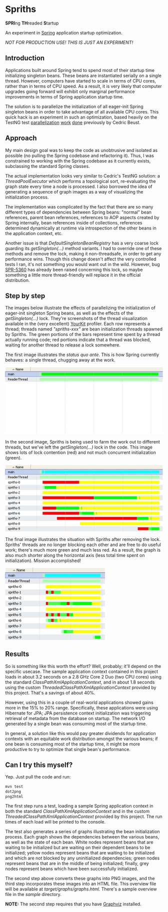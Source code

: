 Spriths
=======

**SPRI**ng **TH**readed **S**tartup

An experiment in [Spring](http://www.springsource.org/about/) application startup optimization.

*NOT FOR PRODUCTION USE! THIS IS JUST AN EXPERIMENT!*

Introduction
------------

Applications built around Spring tend to spend most of their startup time initializing singleton beans. These beans are instantiated serially on a single thread. However, computers have started to scale in terms of CPU cores, rather than in terms of CPU speed. As a result, it is very likely that computer upgrades going forward will exhibit only marginal performance improvements in terms of Spring application startup time.

The solution is to parallelize the initialization of all eager-init Spring singleton beans in order to take advantage of all available CPU cores. This quick hack is an experiment in such an optimization, based heavily on the TestNG test [parallelization](http://beust.com/weblog/archives/000525.html) [work](http://beust.com/weblog/archives/000536.html) [done](http://code.google.com/p/testng/source/browse/trunk/src/main/org/testng/internal/thread/GroupThreadPoolExecutor.java) previously by Cedric Beust.

Approach
--------

My main design goal was to keep the code as unobtrusive and isolated as possible (no pulling the Spring codebase and refactoring it). Thus, I was constrained to working with the Spring codebase as it currently exists, subclassing the standard Spring classes.

The actual implementation looks very similar to Cedric's TestNG solution: a _ThreadPoolExecutor_ which performs a topological sort, re-evaluating the graph state every time a node is processed. I also borrowed the idea of generating a sequence of graph images as a way of visualizing the initialization process.

The implementation was complicated by the fact that there are so many different types of dependencies between Spring beans: "normal" bean references, parent bean references, references to AOP aspects created by Spring internally, bean references inside of collections, references determined dynamically at runtime via introspection of the other beans in the application context, etc.

Another issue is that _DefaultSingletonBeanRegistry_ has a very coarse lock guarding its _getSingleton(...)_ method variants. I had to override one of these methods and remove the lock, making it non-threadsafe, in order to get any performance wins. Though this change doesn't affect the very controlled tests I ran, it's not something you would want out in the wild. However, bug [SPR-5360](http://jira.springframework.org/browse/SPR-5360) has already been raised concerning this lock, so maybe something a little more thread-friendly will replace it in the official distribution.

Step by step
------------

The images below illustrate the effects of parallelizing the initialization of eager-init singleton Spring beans, as well as the effects of the _getSingleton(...)_ lock. They're screenshots of the thread visualization available in the (very excellent) [YourKit](http://yourkit.com/) profiler. Each row represents a thread; threads named _"spriths-xxx"_ are bean initialization threads spawned by Spriths. The green portions of the bars represent time spent by a thread actually running code; red portions indicate that a thread was blocked, waiting for another thread to release a lock somewhere.

The first image illustrates the _status quo ante_. This is how Spring currently behaves: a single thread, chugging away at the work.

![no extra threads](http://github.com/gredler/spriths/raw/master/doc/no-extra-threads.png)

In the second image, Spriths is being used to farm the work out to different threads, but we've left the _getSingleton(...)_ lock in the code. This image shows lots of lock contention (red) and not much concurrent initialization (green).

![threads with coarse lock](http://github.com/gredler/spriths/raw/master/doc/threads-with-coarse-lock.png)

The final image illustrates the situation with Spriths after removing the lock. Spriths' threads are no longer blocking each other and are free to do useful work; there's much more green and much less red. As a result, the graph is also much shorter along the horizontal axis (less total time spent on initialization). Mission accomplished!

![threads without coarse lock](http://github.com/gredler/spriths/raw/master/doc/threads-without-coarse-lock.png)

Results
-------

So is something like this worth the effort? Well, probably; it'll depend on the specific usecase. The sample application context contained in this project loads in about 3.2 seconds on a 2.8 GHz Core 2 Duo (two CPU cores) using the standard _ClassPathXmlApplicationContext_, and in about 1.8 seconds using the custom _ThreadedClassPathXmlApplicationContext_ provided by this project. That's a savings of about 40%.

However, using this in a couple of real-world applications showed gains more in the 15% to 20% range. Specifically, these applications were using Hibernate for JPA; JPA persistence context initialization was triggering retrieval of metadata from the database on startup. The network I/O generated by a single bean was consuming most of the startup time.

In general, a solution like this would pay greater dividends for application contexts with an equitable work distribution amongst the various beans; if one bean is consuming most of the startup time, it might be more productive to try to optimize that single bean's performance.

Can I try this myself?
----------------------

Yep. Just pull the code and run:

    mvn test
    dot2png
    png2html

The first step runs a test, loading a sample Spring application context in both the standard _ClassPathXmlApplicationContext_ and in the custom _ThreadedClassPathXmlApplicationContext_ provided by this project. The run times of each load will be printed to the console.

The test also generates a series of graphs illustrating the bean initialization process. Each graph shows the dependencies between the various beans, as well as the state of each bean. White nodes represent beans that are waiting to be initialized but are waiting on their dependent beans to be initialized; yellow nodes represent beans that are waiting to be initialized and which are not blocked by any uninitialized dependencies; green nodes represent beans that are in the middle of being initialized; finally, grey nodes represent beans which have been successfully initialized.

The second step above converts these graphs into PNG images, and the third step incorporates these images into an HTML file. This overview file will be available at _target/graphs/graphs.html_. There's a sample overview file in the _sample_ directory.

**NOTE:** The second step requires that you have [Graphviz](http://www.graphviz.org/) installed.
